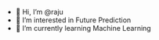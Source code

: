 - 👋 Hi, I’m @raju
- 👀 I’m interested in Future Prediction
- 🌱 I’m currently learning Machine Learning


<!---
ind-mrraju/ind-mrraju is a ✨ special ✨ repository because its `README.md` (this file) appears on your GitHub profile.
You can click the Preview link to take a look at your changes.
--->
